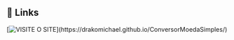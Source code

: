## 🔗 Links
[![VISITE O SITE]([https://img.shields.io/badge/my_portfolio-000?style=for-the-badge&logo=ko-fi&logoColor=white](https://img.shields.io/badge/visite%20o%20site-grey?style=for-the-badge&logo=javascript)https://img.shields.io/badge/visite%20o%20site-grey?style=for-the-badge&logo=javascript)](https://drakomichael.github.io/ConversorMoedaSimples/)
